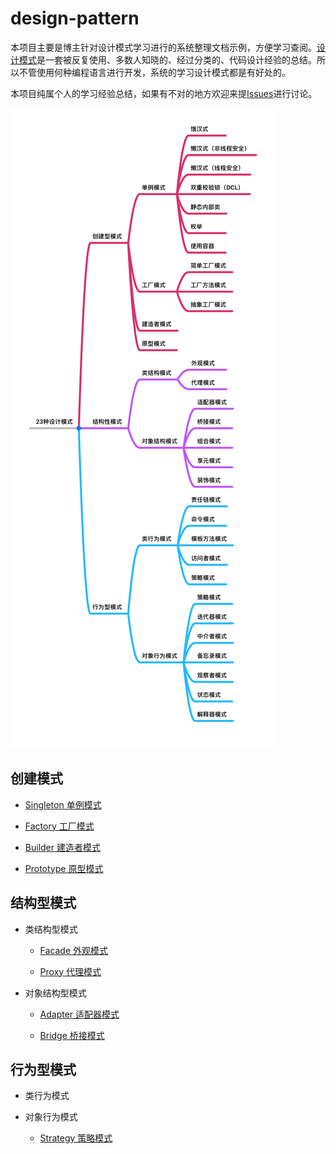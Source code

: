 # design-pattern

本项目主要是博主针对设计模式学习进行的系统整理文档示例，方便学习查阅。[设计模式](<https://baike.baidu.com/item/%E8%AE%BE%E8%AE%A1%E6%A8%A1%E5%BC%8F/1212549?fr=aladdin>)是一套被反复使用、多数人知晓的、经过分类的、代码设计经验的总结。所以不管使用何种编程语言进行开发，系统的学习设计模式都是有好处的。

本项目纯属个人的学习经验总结，如果有不对的地方欢迎来提[Issues](<https://github.com/JordanHank/design-pattern/issues>)进行讨论。

![设计模式思维导图](static/design-pattern.png)

## 创建模式

- [Singleton 单例模式](https://github.com/JordanHank/design-pattern/blob/master/docs/build/singleton.md)

- [Factory 工厂模式](https://github.com/JordanHank/design-pattern/blob/master/docs/build/factory.md)

- [Builder 建造者模式](https://github.com/JordanHank/design-pattern/blob/master/docs/build/builder.md)

- [Prototype 原型模式](https://github.com/JordanHank/design-pattern/blob/master/docs/build/prototype.md)

## 结构型模式

- 类结构型模式
    
    + [Facade 外观模式](https://github.com/JordanHank/design-pattern/blob/master/docs/build/facade.md)
    
    + [Proxy 代理模式](https://github.com/JordanHank/design-pattern/blob/master/docs/build/proxy.md)


- 对象结构型模式

    + [Adapter 适配器模式](https://github.com/JordanHank/design-pattern/blob/master/docs/build/adapter.md)
    
    + [Bridge 桥接模式](https://github.com/JordanHank/design-pattern/blob/master/docs/build/bridge.md)
    
## 行为型模式

- 类行为模式

- 对象行为模式

    + [Strategy 策略模式](https://github.com/JordanHank/design-pattern/blob/master/docs/build/strategy.md)